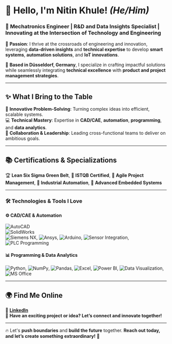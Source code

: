 # 👋 Hello, I'm **Nitin Khule**! *(He/Him)*  
### 🚀 **Mechatronics Engineer | R&D and Data Insights Specialist | Innovating at the Intersection of Technology and Engineering**  

🌟 **Passion**: I thrive at the crossroads of engineering and innovation, leveraging **data-driven insights** and **technical expertise** to develop **smart systems**, **automation solutions**, and **IoT innovations**.  

📍 **Based in Düsseldorf, Germany**, I specialize in crafting impactful solutions while seamlessly integrating **technical excellence** with **product and project management strategies**.  

---

## ✨ **What I Bring to the Table**  
🎯 **Innovative Problem-Solving**: Turning complex ideas into efficient, scalable systems.  
💻 **Technical Mastery**: Expertise in **CAD/CAE**, **automation**, **programming**, and **data analytics**.  
🤝 **Collaboration & Leadership**: Leading cross-functional teams to deliver on ambitious goals.  

---

## 📚 **Certifications & Specializations**  
🏆 **Lean Six Sigma Green Belt**, 📜 **ISTQB Certified**, 🔄 **Agile Project Management**, 🤖 **Industrial Automation**, 🔧 **Advanced Embedded Systems**  

---

### 🛠️ **Technologies & Tools I Love**  

#### **⚙️ CAD/CAE & Automation**  
![AutoCAD](https://img.shields.io/badge/-AutoCAD-lightgrey?logo=autodesk&logoColor=blue)  
![SolidWorks](https://img.shields.io/badge/-SolidWorks-red?logo=solidworks&logoColor=white)  
![Siemens NX](https://img.shields.io/badge/-Siemens%20NX-blue?logo=siemens&logoColor=white), ![Ansys](https://img.shields.io/badge/-Ansys-grey?logo=ansys&logoColor=white), ![Arduino](https://img.shields.io/badge/-Arduino-brightgreen?logo=arduino&logoColor=white), ![Sensor Integration](https://img.shields.io/badge/-Sensor%20Integration-yellow?logo=sensors&logoColor=black), ![PLC Programming](https://img.shields.io/badge/-PLC%20Programming-orange?logo=siemens&logoColor=white)  

#### **📊 Programming & Data Analytics**  
![Python](https://img.shields.io/badge/-Python-blue?logo=python&logoColor=white), ![NumPy](https://img.shields.io/badge/-NumPy-lightblue?logo=numpy&logoColor=white), ![Pandas](https://img.shields.io/badge/-Pandas-blue?logo=pandas&logoColor=white), ![Excel](https://img.shields.io/badge/-Excel-green?logo=microsoft-excel&logoColor=white), ![Power BI](https://img.shields.io/badge/-Power%20BI-yellow?logo=powerbi&logoColor=black), ![Data Visualization](https://img.shields.io/badge/-Data%20Visualization-purple?logo=data&logoColor=white), ![MS Office](https://img.shields.io/badge/-MS%20Office-orange?logo=microsoft-office&logoColor=white)  

---

## 🌍 **Find Me Online**  
📌 **[LinkedIn](https://www.linkedin.com/in/nitinkhule/)**  
📧 **Have an exciting project or idea? Let’s connect and innovate together!**  

---  

🔥 Let's **push boundaries** and **build the future** together. **Reach out today, and let’s create something extraordinary!** 🚀
